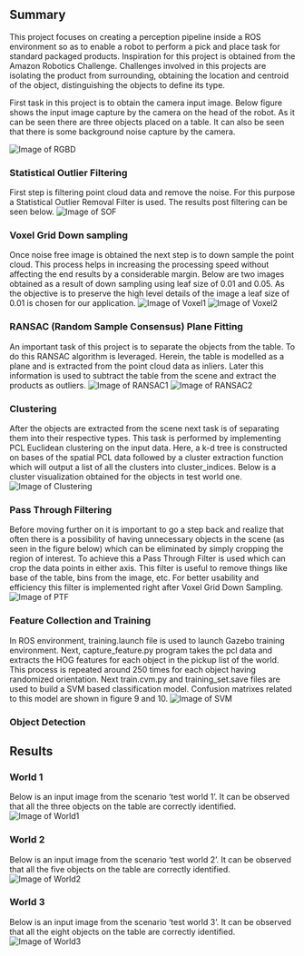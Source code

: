 ## Summary
This project focuses on creating a perception pipeline inside a ROS environment so as to enable a robot to perform a pick and place task for standard packaged products. Inspiration for this project is obtained from the Amazon Robotics Challenge. Challenges involved in this projects are isolating the product from surrounding, obtaining the location and centroid of the object, distinguishing the objects to define its type.

First task in this project is to obtain the camera input image. Below figure shows the input image capture by the camera on the head of the robot. As it can be seen there are three objects placed on a table. It can also be seen that there is some background noise capture by the camera.

![Image of RGBD](./images/Fig1_Raw_RGBD_Image.png)

### Statistical Outlier Filtering
First step is filtering point cloud data and remove the noise. For this purpose a Statistical Outlier Removal Filter is used. The results post filtering can be seen below.
![Image of SOF](./images/Fig2_SOF.png)

### Voxel Grid Down sampling
Once noise free image is obtained the next step is to down sample the point cloud. This process helps in increasing the processing speed without affecting the end results by a considerable margin. Below are two images obtained as a result of down sampling using leaf size of 0.01 and 0.05. As the objective is to preserve the high level details of the image a leaf size of 0.01 is chosen for our application.
![Image of Voxel1](./images/Fig3.1_Voxel.png)
![Image of Voxel2](./images/Fig3.2_Voxel.png)

### RANSAC (Random Sample Consensus) Plane Fitting
An important task of this project is to separate the objects from the table. To do this RANSAC algorithm is leveraged. Herein, the table is modelled as a plane and is extracted from the point cloud data as inliers. Later this information is used to subtract the table from the scene and extract the products as outliers.
![Image of RANSAC1](./images/Fig4.1_RANSAC-inliers.png)
![Image of RANSAC2](./images/Fig4.2_RANSAC-outliers.png)

### Clustering
After the objects are extracted from the scene next task is of separating them into their respective types. This task is performed by implementing PCL Euclidean clustering on the input data. Here, a k-d tree is constructed on bases of the spatial PCL data followed by a cluster extraction function which will output a list of all the clusters into cluster_indices. Below is a cluster visualization obtained for the objects in test world one.
![Image of Clustering](./images/Fig5_Clustering.png)

### Pass Through Filtering
Before moving further on it is important to go a step back and realize that often there is a possibility of having unnecessary objects in the scene (as seen in the figure below) which can be eliminated by simply cropping the region of interest. To achieve this a Pass Through Filter is used which can crop the data points in either axis. This filter is useful to remove things like base of the table, bins from the image, etc. For better usability and efficiency this filter is implemented right after Voxel Grid Down Sampling.
![Image of PTF](./images/Fig6_PassThroughFilter.png)

### Feature Collection and Training
In ROS environment, training.launch file is used to launch Gazebo training environment. Next, capture_feature.py program takes the pcl data and extracts the HOG features for each object in the pickup list of the world. This process is repeated around 250 times for each object having randomized orientation. Next train.cvm.py and training_set.save files are used to build a SVM based classification model. Confusion matrixes related to this model are shown in figure 9 and 10.
![Image of SVM](./images/Fig8_SVM_HOG.png)

### Object Detection
## Results
### World 1
Below is an input image from the scenario ‘test world 1’. It can be observed that all the three objects on the table are correctly identified.
![Image of World1](./images/Fig9.1_World1.png)

### World 2
Below is an input image from the scenario ‘test world 2’. It can be observed that all the five objects on the table are correctly identified.
![Image of World2](./images/Fig9.1_World2.png)

### World 3
Below is an input image from the scenario ‘test world 3’. It can be observed that all the eight objects on the table are correctly identified.
![Image of World3](./images/Fig9.1_World3.png)
